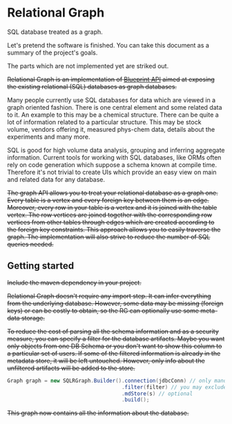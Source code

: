 # Relational Graph

SQL database treated as a graph.

Let's pretend the software is finished. You can take this document as a summary of the project's goals.

The parts which are not implemented yet are striked out.


~~Relational Graph is an implementation of [Blueprint API](https://github.com/tinkerpop/blueprints) aimed
at exposing the existing relational (SQL) databases as graph databases.~~


Many people currently use SQL databases for data which are viewed in a graph
oriented fashion. There is one central element and some related data to it.
An example to this may be a chemical structure. There can be quite a lot
of information related to a particular structure. This may be stock volume,
vendors offering it, measured phys-chem data, details about the experiments
and many more.

SQL is good for high volume data analysis, grouping and inferring aggregate
information. Current tools for working with SQL databases, like ORMs
often rely on code generation which suppose a schema known at compile time.
Therefore it's not trivial to create UIs which provide an easy view on main
and related data for any database.


~~The graph API allows you to treat your relational database as a graph one.
Every table is a vertex and every foreign key between them is an edge.
Moreover, every row in your table is a vertex and it is joined with the table
vertex. The row vertices are joined together with the corresponding row
vertices from other tables through edges which are created according to
the foreign key constraints. This approach allows you to easily traverse
the graph. The implementation will also strive to reduce the number of
SQL queries needed.~~

## Getting started

~~Include the maven dependency in your project.~~

~~Relational Graph doesn't require any import step. It can infer everything
from the underlying database. However, some data may be missing (foreign
keys) or can be costly to obtain, so the RG can optionally use some
meta-data storage.~~

~~To reduce the cost of parsing all the schema information and as a security
measure, you can specify a filter for the database artifacts. Maybe you
want only objects from one DB Schema or you don't want to show this column
to a particular set of users. If some of the filtered information is
already in the metadata store, it will be left untouched. However, only
info about the unfiltered artifacts will be added to the store.~~
```java
Graph graph = new SQLRGraph.Builder().connection(jdbcConn) // only mandatory thing
                                     .filter(filter) // you may exclude some DDL artifacts
                                     .mdStore(s) // optional
                                     .build();
```

~~This graph now contains all the information about the database.~~
